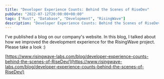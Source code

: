 ```yaml
---
title: "Developer Experience Counts: Behind the Scenes of RiseDev"
pubDate: "2022-07-12T20:00:00+08:00"
tags: ["Rust", "Database", "Development", "RisingWave"]
description: "Developer Experience Counts: Behind the Scenes of RiseDev"
---
```


I've published a blog on our company's website. In this blog, I talked about how we improved the development experience for the RisingWave project. Please take a look :)

[https://www.risingwave-labs.com/blog/developer-experience-counts-behind-the-scenes-of-RiseDev/](https://www.risingwave-labs.com/blog/developer-experience-counts-behind-the-scenes-of-RiseDev/)
